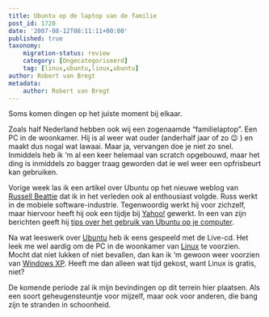 ```yaml
---
title: Ubuntu op de laptop van de familie
post_id: 1720
date: '2007-08-12T08:11:11+00:00'
published: true
taxonomy:
    migration-status: review
    category: [Ongecategoriseerd]
    tag: [linux,ubuntu,linux,ubuntu]
author: Robert van Bregt
metadata:
    author: Robert van Bregt
---
```

Soms komen dingen op het juiste moment bij elkaar.

Zoals half Nederland hebben ook wij een zogenaamde “familielaptop”. Een PC in de woonkamer. Hij is al weer wat ouder (anderhalf jaar of zo 😉 ) en maakt dus nogal wat lawaai. Maar ja, vervangen doe je niet zo snel. Inmiddels heb ik ‘m al een keer helemaal van scratch opgebouwd, maar het ding is inmiddels zo bagger traag geworden dat ie wel weer een opfrisbeurt kan gebruiken.

Vorige week las ik een artikel over Ubuntu op het nieuwe weblog van [Russell Beattie](http://www.russellbeattie.com/blog/) dat ik in het verleden ook al enthousiast volgde. Russ werkt in de mobiele software-industrie. Tegenwoordig werkt hij voor zichzelf, maar hiervoor heeft hij ook een tijdje bij [Yahoo!](http://www.yahoo.com/) gewerkt. In een van zijn berichten geeft hij [tips over het gebruik van Ubuntu op je computer](http://www.russellbeattie.com/blog/ubuntu-thoughts-tips-and-tricks).

Na wat leeswerk over [Ubuntu](http://www.ubuntu-nl.org/) heb ik eens gespeeld met de Live-cd. Het leek me wel aardig om de PC in de woonkamer van [Linux](http://nl.linux.org/) te voorzien. Mocht dat niet lukken of niet bevallen, dan kan ik ‘m gewoon weer voorzien van [Windows XP](http://www.microsoft.com/netherlands/windows/products/windowsxp/default.mspx). Heeft me dan alleen wat tijd gekost, want Linux is gratis, niet?

De komende periode zal ik mijn bevindingen op dit terrein hier plaatsen. Als een soort geheugensteuntje voor mijzelf, maar ook voor anderen, die bang zijn te stranden in schoonheid.